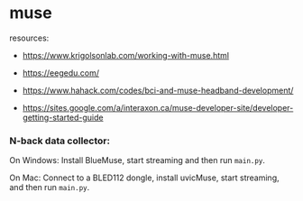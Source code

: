 # muse

resources:

- https://www.krigolsonlab.com/working-with-muse.html

- https://eegedu.com/

- https://www.hahack.com/codes/bci-and-muse-headband-development/

- https://sites.google.com/a/interaxon.ca/muse-developer-site/developer-getting-started-guide


### N-back data collector:
On Windows: Install BlueMuse, start streaming and then run `main.py`. 

On Mac: Connect to a BLED112 dongle, install uvicMuse, start streaming, and then run `main.py`.
